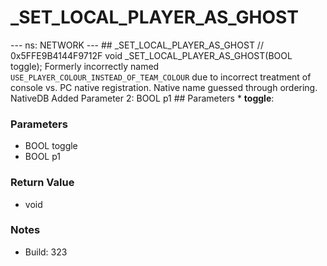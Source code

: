 # _SET_LOCAL_PLAYER_AS_GHOST

--- ns: NETWORK --- ## _SET_LOCAL_PLAYER_AS_GHOST  // 0x5FFE9B4144F9712F void _SET_LOCAL_PLAYER_AS_GHOST(BOOL toggle);  Formerly incorrectly named `USE_PLAYER_COLOUR_INSTEAD_OF_TEAM_COLOUR` due to incorrect treatment of console vs. PC native registration.  Native name guessed through ordering.  NativeDB Added Parameter 2: BOOL p1  ## Parameters * **toggle**:

### Parameters
* BOOL toggle
* BOOL p1

### Return Value
* void

### Notes
* Build: 323


